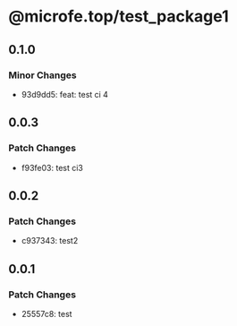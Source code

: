 # @microfe.top/test_package1

## 0.1.0

### Minor Changes

- 93d9dd5: feat: test ci 4

## 0.0.3

### Patch Changes

- f93fe03: test ci3

## 0.0.2

### Patch Changes

- c937343: test2

## 0.0.1

### Patch Changes

- 25557c8: test
